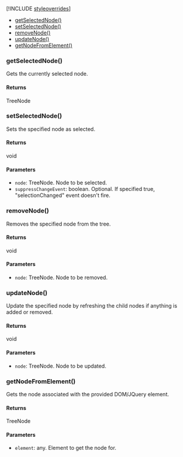 [!INCLUDE [styleoverrides](../../../../_data/style-overrides.md)]

- [getSelectedNode()](#method_getSelectedNode)
- [setSelectedNode()](#method_setSelectedNode)
- [removeNode()](#method_removeNode)
- [updateNode()](#method_updateNode)
- [getNodeFromElement()](#method_getNodeFromElement)

<a name="method_getSelectedNode"></a>

<h3 class='method'>getSelectedNode()</h3>

Gets the currently selected node.

#### Returns

TreeNode

<a name="method_setSelectedNode"></a>

<h3 class='method'>setSelectedNode()</h3>

Sets the specified node as selected.

#### Returns

void

#### Parameters

- `node`: TreeNode. Node to be selected.
- `suppressChangeEvent`: boolean. Optional. If specified true, &quot;selectionChanged&quot; event doesn't fire.

<a name="method_removeNode"></a>

<h3 class='method'>removeNode()</h3>

Removes the specified node from the tree.

#### Returns

void

#### Parameters

- `node`: TreeNode. Node to be removed.

<a name="method_updateNode"></a>

<h3 class='method'>updateNode()</h3>

Update the specified node by refreshing the child nodes if anything is added or removed.

#### Returns

void

#### Parameters

- `node`: TreeNode. Node to be updated.

<a name="method_getNodeFromElement"></a>

<h3 class='method'>getNodeFromElement()</h3>

Gets the node associated with the provided DOM/JQuery element.

#### Returns

TreeNode

#### Parameters

- `element`: any. Element to get the node for.
